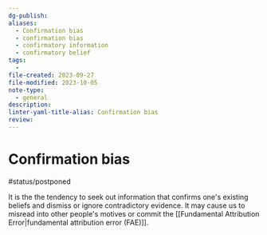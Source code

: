 ```yaml
---
dg-publish: 
aliases:
  - Confirmation bias
  - confirmation bias
  - confirmatory information
  - confirmatory belief
tags:
  - 
file-created: 2023-09-27
file-modified: 2023-10-05
note-type:
  - general
description: 
linter-yaml-title-alias: Confirmation bias
review: 
---
```


# Confirmation bias

#status/postponed 

It is the the tendency to seek out information that confirms one's existing beliefs and dismiss or ignore contradictory evidence. It may cause us to misread into other people's motives or commit the [[Fundamental Attribution Error|fundamental attribution error (FAE)]].
